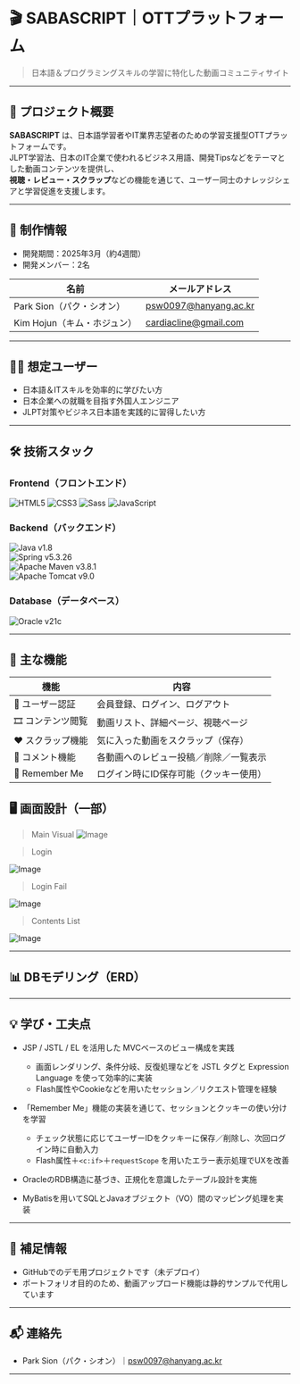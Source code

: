 # 🎬 SABASCRIPT｜OTTプラットフォーム
> 日本語＆プログラミングスキルの学習に特化した動画コミュニティサイト

---

## 📌 プロジェクト概要
**SABASCRIPT** は、日本語学習者やIT業界志望者のための学習支援型OTTプラットフォームです。  
JLPT学習法、日本のIT企業で使われるビジネス用語、開発Tipsなどをテーマとした動画コンテンツを提供し、  
**視聴・レビュー・スクラップ**などの機能を通じて、ユーザー同士のナレッジシェアと学習促進を支援します。

---

## 👥 制作情報
- 開発期間：2025年3月（約4週間）
- 開発メンバー：2名

| 名前 | メールアドレス |
|------|----------------|
| Park Sion（パク・シオン） | psw0097@hanyang.ac.kr |
| Kim Hojun（キム・ホジュン） | cardiacline@gmail.com |

---

## 👨‍🎓 想定ユーザー
- 日本語＆ITスキルを効率的に学びたい方
- 日本企業への就職を目指す外国人エンジニア
- JLPT対策やビジネス日本語を実践的に習得したい方

---

## 🛠 技術スタック
### Frontend（フロントエンド）
![HTML5](https://img.shields.io/badge/html5-E34F26?style=for-the-badge&logo=html5&logoColor=white)
![CSS3](https://img.shields.io/badge/css-1572B6?style=for-the-badge&logo=css3&logoColor=white)
![Sass](https://img.shields.io/badge/sass-CC6699?style=for-the-badge&logo=sass&logoColor=white)
![JavaScript](https://img.shields.io/badge/javascript-F7DF1E?style=for-the-badge&logo=javascript&logoColor=black)

### Backend（バックエンド）
![Java](https://img.shields.io/badge/java-007396?style=for-the-badge&logo=java&logoColor=white) v1.8  
![Spring](https://img.shields.io/badge/spring-6DB33F?style=for-the-badge&logo=spring&logoColor=white) v5.3.26  
![Apache Maven](https://img.shields.io/badge/apachemaven-C71A36?style=for-the-badge&logo=apachemaven&logoColor=white) v3.8.1  
![Apache Tomcat](https://img.shields.io/badge/apache%20tomcat-333333?style=for-the-badge&logo=apachetomcat&logoColor=white) v9.0  

### Database（データベース）
![Oracle](https://img.shields.io/badge/oracle-F80000?style=for-the-badge&logo=oracle&logoColor=white) v21c

---
 
## 🧩 主な機能
| 機能 | 内容 |
|------|------|
| 🔐 ユーザー認証 | 会員登録、ログイン、ログアウト |
| 🎞 コンテンツ閲覧 | 動画リスト、詳細ページ、視聴ページ |
| ❤️ スクラップ機能 | 気に入った動画をスクラップ（保存） |
| 💬 コメント機能 | 各動画へのレビュー投稿／削除／一覧表示 |
| 🍪 Remember Me | ログイン時にID保存可能（クッキー使用） |

## 🖥️ 画面設計（一部）

>Main Visual
![Image](https://github.com/user-attachments/assets/f260d3b2-2e5f-4c6d-97c3-dc7587530bd5)

>Login

![Image](https://github.com/user-attachments/assets/5ab75530-ea3a-4b7b-913b-7e56ecbde95c)

>Login Fail

![Image](https://github.com/user-attachments/assets/7692281d-5581-4bff-80d0-7a029e066a3b)

>Contents List

![Image](https://github.com/user-attachments/assets/daffdd32-707e-42f3-a279-12296eaf22ed)

---

## 📊 DBモデリング（ERD）


---

## 💡 学び・工夫点

- JSP / JSTL / EL を活用した MVCベースのビュー構成を実践
  - 画面レンダリング、条件分岐、反復処理などを JSTL タグと Expression Language を使って効率的に実装
  - Flash属性やCookieなどを用いたセッション／リクエスト管理を経験

- 「Remember Me」機能の実装を通じて、セッションとクッキーの使い分けを学習  
  - チェック状態に応じてユーザーIDをクッキーに保存／削除し、次回ログイン時に自動入力  
  - Flash属性＋`<c:if>`＋`requestScope` を用いたエラー表示処理でUXを改善
 
- OracleのRDB構造に基づき、正規化を意識したテーブル設計を実施
- MyBatisを用いてSQLとJavaオブジェクト（VO）間のマッピング処理を実装

---

## 📌 補足情報

- GitHubでのデモ用プロジェクトです（未デプロイ）
- ポートフォリオ目的のため、動画アップロード機能は静的サンプルで代用しています

---

## 📬 連絡先

- Park Sion（パク・シオン）｜psw0097@hanyang.ac.kr

---
